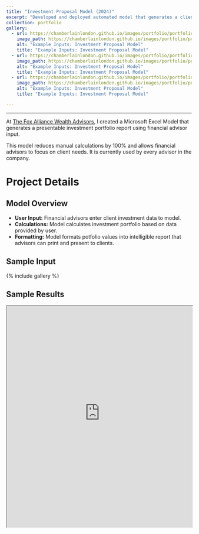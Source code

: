 ```yaml
---
title: "Investment Proposal Model (2024)"
excerpt: "Developed and deployed automated model that generates a client investment proposal based on financial advisor input"
collection: portfolio
gallery:
  - url: https://chamberlainlondon.github.io/images/portfolio/portfolio-4/IPA1.png
    image_path: https://chamberlainlondon.github.io/images/portfolio/portfolio-4/IPA1.png
    alt: "Example Inputs: Investment Proposal Model"
    title: "Example Inputs: Investment Proposal Model"
  - url: https://chamberlainlondon.github.io/images/portfolio/portfolio-4/IPA2.png
    image_path: https://chamberlainlondon.github.io/images/portfolio/portfolio-4/IPA2.png
    alt: "Example Inputs: Investment Proposal Model"
    title: "Example Inputs: Investment Proposal Model"
  - url: https://chamberlainlondon.github.io/images/portfolio/portfolio-4/IPA3.png
    image_path: https://chamberlainlondon.github.io/images/portfolio/portfolio-4/IPA3.png
    alt: "Example Inputs: Investment Proposal Model"
    title: "Example Inputs: Investment Proposal Model"

---
```

------

At [The Fox Alliance Wealth Advisors](https://foxalliancewealth.com/), I created a Microsoft Excel Model that generates a presentable investment portfolio report using financial advisor input.

This model reduces manual calculations by 100% and allows financial advisors to focus on client needs. It is currently used by every advisor in the company.

# Project Details

## Model Overview

- **User Input:** Financial advisors enter client investment data to model.
- **Calculations:** Model calculates investment portfolio based on data provided by user.
- **Formatting:** Model formats potfolio values into intelligible report that advisors can print and present to clients.

## Sample Input

{% include gallery %}

## Sample Results

  <iframe
      src="https://chamberlainlondon.github.io/images/portfolio/portfolio-4/Doe_Investment_Proposal.pdf"
      width="100%"
      height="600px"
  ></iframe>
